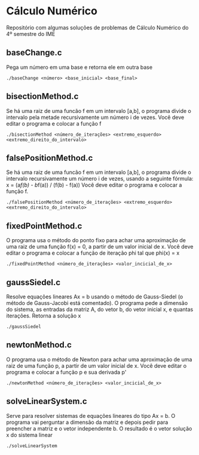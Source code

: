 # Cálculo Numérico

Repositório com algumas soluções de problemas de Cálculo Numérico do 4º semestre do IME

## baseChange.c
Pega um número em uma base e retorna ele em outra base
```
./baseChange <número> <base_inicial> <base_final>
```

## bisectionMethod.c
Se há uma raiz de uma funcão f em um intervalo [a,b], o programa divide o intervalo pela metade recursivamente um número i de vezes. Você deve editar o programa e colocar a função f
```
./bisectionMethod <número_de_iterações> <extremo_esquerdo> <extremo_direito_do_intervalo>
```
## falsePositionMethod.c
Se há uma raiz de uma funcão f em um intervalo [a,b], o programa divide o intervalo recursivamente um número i de vezes, usando a seguinte fórmula:
x = (a*f(b) - b*f(a)) / (f(b) - f(a))
Você deve editar o programa e colocar a função f.
```
./falsePositionMethod <número_de_iterações> <extremo_esquerdo> <extremo_direito_do_intervalo>
```

## fixedPointMethod.c
O programa usa o método do ponto fixo para achar uma aproximação de uma raiz de uma função f(x) = 0, a partir de um valor inicial de x. Você deve editar o programa e colocar a função de iteração phi tal que phi(x) = x
```
./fixedPointMethod <número_de_iterações> <valor_incicial_de_x>
```

## gaussSiedel.c
Resolve equações lineares Ax = b usando o método de Gauss-Siedel (o método de Gauss-Jacobi está comentado). O programa pede a dimensão do sistema, as entradas da matriz A, do vetor b, do vetor inicial x, e quantas iterações. Retorna a solução x
```
./gaussSiedel
```

## newtonMethod.c
O programa usa o método de Newton para achar uma aproximação de uma raiz de uma função p, a partir de um valor inicial de x. Você deve editar o programa e colocar a função p e sua derivada p'
```
./newtonMethod <número_de_iterações> <valor_incicial_de_x>
```
## solveLinearSystem.c
Serve para resolver sistemas de equações lineares do tipo Ax = b. O programa vai perguntar a dimensão da matriz e depois pedir para preencher a matriz e o vetor independente b. O resultado é o vetor solução x do sistema linear
```
./solveLinearSystem
```
